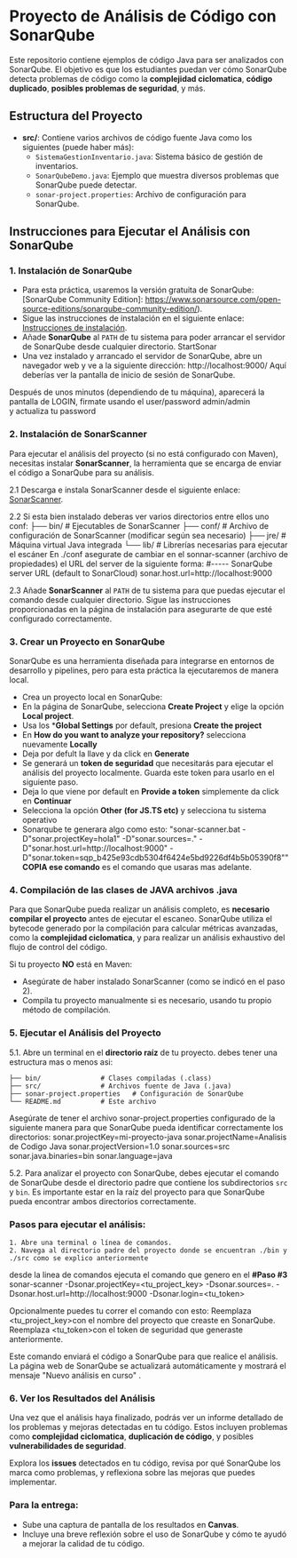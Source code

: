 # Proyecto de Análisis de Código con SonarQube

Este repositorio contiene ejemplos de código Java para ser analizados con SonarQube. El objetivo es que los estudiantes puedan ver cómo SonarQube detecta problemas de código como la **complejidad ciclomatica**, **código duplicado**, **posibles problemas de seguridad**, y más.

## Estructura del Proyecto

- **src/**: Contiene varios archivos de código fuente Java como los siguientes (puede haber más):
  - `SistemaGestionInventario.java`: Sistema básico de gestión de inventarios.
  - `SonarQubeDemo.java`: Ejemplo que muestra diversos problemas que SonarQube puede detectar.
  - `sonar-project.properties`: Archivo de configuración para SonarQube.

## Instrucciones para Ejecutar el Análisis con SonarQube

### 1. Instalación de SonarQube

- Para esta práctica, usaremos la versión gratuita de SonarQube: [SonarQube Community Edition]:
    https://www.sonarsource.com/open-source-editions/sonarqube-community-edition/).
- Sigue las instrucciones de instalación en el siguiente enlace: [Instrucciones de instalación](https://docs.sonarsource.com/sonarqube/9.9/try-out-sonarqube/).
- Añade **SonarQube** al `PATH` de tu sistema para poder arrancar el servidor de SonarQube desde cualquier directorio.
     StartSonar
- Una vez instalado y arrancado el servidor de SonarQube, abre un navegador web y ve a la siguiente dirección:
    http://localhost:9000/
Aquí deberías ver la pantalla de inicio de sesión de SonarQube.

Después de unos minutos (dependiendo de tu máquina), aparecerá la pantalla de LOGIN, firmate usando el user/password admin/admin  
y actualiza tu password

### 2. Instalación de SonarScanner

Para ejecutar el análisis del proyecto (si no está configurado con Maven), necesitas instalar **SonarScanner**, la herramienta que se encarga de enviar el código a SonarQube para su análisis.

2.1 Descarga e instala SonarScanner desde el siguiente enlace: [SonarScanner](https://docs.sonarsource.com/sonarqube/latest/analyzing-source-code/scanners/sonarscanner/).

2.2  Si esta bien instalado deberas ver varios directorios entre ellos uno conf:
  ├── bin/                # Ejecutables de SonarScanner
  ├── conf/               # Archivo de configuración de SonarScanner (modificar según sea necesario)
  ├── jre/                # Máquina virtual Java integrada
  └── lib/                # Librerías necesarias para ejecutar el escáner
En ./conf asegurate de cambiar en el sonnar-scanner (archivo de propiedades) el URL del server de la siguiente forma:
    #----- SonarQube server URL (default to SonarCloud)
    sonar.host.url=http://localhost:9000

2.3  Añade **SonarScanner** al `PATH` de tu sistema para que puedas ejecutar el comando desde cualquier directorio. Sigue las instrucciones proporcionadas en la página de instalación para asegurarte de que esté configurado correctamente.

### 3. Crear un Proyecto en SonarQube

SonarQube es una herramienta diseñada para integrarse en entornos de desarrollo y pipelines, pero para esta práctica la ejecutaremos de manera local.

- Crea un proyecto local en SonarQube:
 - En la página de SonarQube, selecciona **Create Project** y elige la opción **Local project**.
 - Usa los ***Global Settings** por default, presiona **Create the project**
 - En **How do you want to analyze your repository?** selecciona nuevamente **Locally**
 - Deja por defult la llave y da click en **Generate**
  - Se generará un **token de seguridad** que necesitarás para ejecutar el análisis del proyecto localmente. Guarda este token para usarlo en el siguiente paso.
 - Deja lo que viene por default en **Provide a token** simplemente da click en **Continuar**
 - Selecciona la opción **Other** **(for JS.TS etc)** y selecciona tu sistema operativo
 - Sonarqube te generara algo como esto:
       "sonar-scanner.bat -D"sonar.projectKey=hola1" -D"sonar.sources=." -D"sonar.host.url=http://localhost:9000" -D"sonar.token=sqp_b425e93cdb5304f6424e5bd9226df4b5b05390f8""
       **COPIA ese comando** es el comando que usaras mas adelante.

### 4. Compilación de las clases de JAVA  archivos .java
Para que SonarQube pueda realizar un análisis completo, es **necesario compilar el proyecto** antes de ejecutar el escaneo. SonarQube utiliza el bytecode generado por la compilación para calcular métricas avanzadas, como la **complejidad ciclomatica**, y para realizar un análisis exhaustivo del flujo de control del código.

Si tu proyecto **NO** está en Maven:
- Asegúrate de haber instalado SonarScanner (como se indicó en el paso 2).
- Compila tu proyecto manualmente si es necesario, usando tu propio método de compilación.

### 5. Ejecutar el Análisis del Proyecto

5.1.  Abre un terminal en el **directorio raíz** de tu proyecto.
  debes tener una estructura mas o menos asi:

    ├── bin/               # Clases compiladas (.class)
    ├── src/               # Archivos fuente de Java (.java)
    ├── sonar-project.properties   # Configuración de SonarQube
    └── README.md          # Este archivo

  Asegúrate de tener el archivo sonar-project.properties configurado de la siguiente manera para que SonarQube pueda identificar correctamente los directorios:
    sonar.projectKey=mi-proyecto-java
    sonar.projectName=Analisis de Codigo Java
    sonar.projectVersion=1.0
    sonar.sources=src
    sonar.java.binaries=bin
    sonar.language=java

5.2. Para analizar el proyecto con SonarQube, debes ejecutar el comando de SonarQube desde el directorio padre que contiene los subdirectorios `src` y `bin`. Es importante estar en la raíz del proyecto para que SonarQube pueda encontrar ambos directorios correctamente.

### Pasos para ejecutar el análisis:

    1. Abre una terminal o línea de comandos.
    2. Navega al directorio padre del proyecto donde se encuentran ./bin y ./src como se explico anteriormente
   desde la linea de comandos ejecuta el comando que genero en el **#Paso #3**
   sonar-scanner -Dsonar.projectKey=<tu_project_key> -Dsonar.sources=. -Dsonar.host.url=http://localhost:9000 -Dsonar.login=<tu_token>

Opcionalmente puedes tu correr el comando con esto:
  Reemplaza <tu_project_key>con el nombre del proyecto que creaste en SonarQube.
  Reemplaza <tu_token>con el token de seguridad que generaste anteriormente.

Este comando enviará el código a SonarQube para que realice el análisis. La página web de SonarQube se actualizará automáticamente y mostrará el mensaje "Nuevo análisis en curso" .


 ### 6. Ver los Resultados del Análisis

Una vez que el análisis haya finalizado, podrás ver un informe detallado de los problemas y mejoras detectadas en tu código. Estos incluyen problemas como **complejidad ciclomatica**, **duplicación de código**, y posibles **vulnerabilidades de seguridad**.

Explora los **issues** detectados en tu código, revisa por qué SonarQube los marca como problemas, y reflexiona sobre las mejoras que puedes implementar.

### Para la entrega:

- Sube una captura de pantalla de los resultados en **Canvas**.
- Incluye una breve reflexión sobre el uso de SonarQube y cómo te ayudó a mejorar la calidad de tu código.
